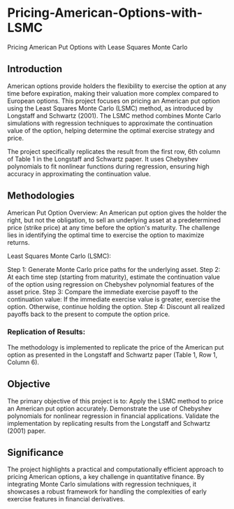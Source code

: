 # Pricing-American-Options-with-LSMC
Pricing American Put Options with Lease Squares Monte Carlo

## Introduction
American options provide holders the flexibility to exercise the option at any time before expiration, making their valuation more complex compared to European options. This project focuses on pricing an American put option using the Least Squares Monte Carlo (LSMC) method, as introduced by Longstaff and Schwartz (2001). The LSMC method combines Monte Carlo simulations with regression techniques to approximate the continuation value of the option, helping determine the optimal exercise strategy and price.

The project specifically replicates the result from the first row, 6th column of Table 1 in the Longstaff and Schwartz paper. It uses Chebyshev polynomials to fit nonlinear functions during regression, ensuring high accuracy in approximating the continuation value.

## Methodologies
American Put Option Overview:
An American put option gives the holder the right, but not the obligation, to sell an underlying asset at a predetermined price (strike price) at any time before the option's maturity.
The challenge lies in identifying the optimal time to exercise the option to maximize returns.

Least Squares Monte Carlo (LSMC):

Step 1: Generate Monte Carlo price paths for the underlying asset.
Step 2: At each time step (starting from maturity), estimate the continuation value of the option using regression on Chebyshev polynomial features of the asset price.
Step 3: Compare the immediate exercise payoff to the continuation value:
If the immediate exercise value is greater, exercise the option.
Otherwise, continue holding the option.
Step 4: Discount all realized payoffs back to the present to compute the option price.

### Replication of Results:
The methodology is implemented to replicate the price of the American put option as presented in the Longstaff and Schwartz paper (Table 1, Row 1, Column 6).

## Objective
The primary objective of this project is to:
Apply the LSMC method to price an American put option accurately.
Demonstrate the use of Chebyshev polynomials for nonlinear regression in financial applications.
Validate the implementation by replicating results from the Longstaff and Schwartz (2001) paper.

## Significance
The project highlights a practical and computationally efficient approach to pricing American options, a key challenge in quantitative finance. By integrating Monte Carlo simulations with regression techniques, it showcases a robust framework for handling the complexities of early exercise features in financial derivatives.
